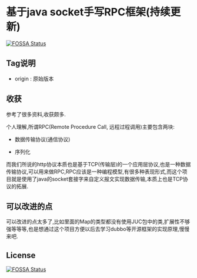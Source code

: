 # 基于java socket手写RPC框架(持续更新)
[![FOSSA Status](https://app.fossa.io/api/projects/git%2Bgithub.com%2FRaremaa%2Frpc-framework-custom.svg?type=shield)](https://app.fossa.io/projects/git%2Bgithub.com%2FRaremaa%2Frpc-framework-custom?ref=badge_shield)

## Tag说明

- origin : 原始版本 


## 收获

参考了很多资料,收获颇多.

个人理解,所谓RPC(Remote Procedure Call, 远程过程调用)主要包含两块:

- 数据传输协议(通信协议)

- 序列化

而我们所说的http协议本质也是基于TCP(传输层)的一个应用层协议,也是一种数据传输协议,可以用来做RPC,RPC应该是一种编程模型,有很多种表现形式,而这个项目就是使用了java的socket套接字来自定义报文实现数据传输,本质上也是TCP协议的拓展.

## 可以改进的点

可以改进的点太多了,比如里面的Map的类型都没有使用JUC包中的类,扩展性不够强等等等,也是想通过这个项目方便以后去学习dubbo等开源框架的实现原理,慢慢来吧.

## License
[![FOSSA Status](https://app.fossa.io/api/projects/git%2Bgithub.com%2FRaremaa%2Frpc-framework-custom.svg?type=large)](https://app.fossa.io/projects/git%2Bgithub.com%2FRaremaa%2Frpc-framework-custom?ref=badge_large)